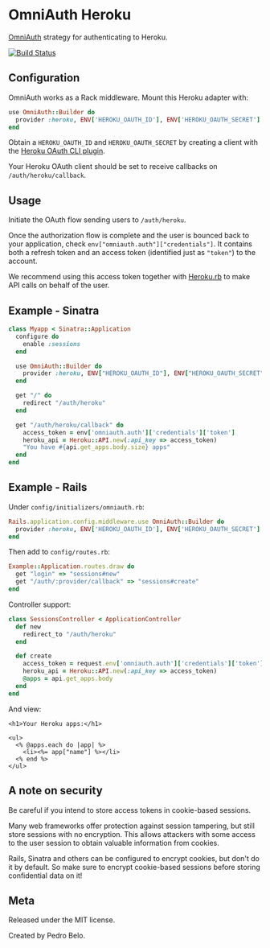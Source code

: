 # OmniAuth Heroku

[OmniAuth](https://github.com/intridea/omniauth) strategy for authenticating to Heroku.

[![Build Status](https://travis-ci.org/heroku/omniauth-heroku.svg?branch=master)](https://travis-ci.org/heroku/omniauth-heroku)

## Configuration

OmniAuth works as a Rack middleware. Mount this Heroku adapter with:

```ruby
use OmniAuth::Builder do
  provider :heroku, ENV['HEROKU_OAUTH_ID'], ENV['HEROKU_OAUTH_SECRET']
end
```

Obtain a `HEROKU_OAUTH_ID` and `HEROKU_OAUTH_SECRET` by creating a client with the [Heroku OAuth CLI plugin](https://github.com/heroku/heroku-oauth).

Your Heroku OAuth client should be set to receive callbacks on `/auth/heroku/callback`.


## Usage

Initiate the OAuth flow sending users to `/auth/heroku`.

Once the authorization flow is complete and the user is bounced back to your application, check `env["omniauth.auth"]["credentials"]`. It contains both a refresh token and an access token (identified just as `"token"`) to the account.

We recommend using this access token together with [Heroku.rb](https://github.com/heroku/heroku.rb) to make API calls on behalf of the user.


## Example - Sinatra

```ruby
class Myapp < Sinatra::Application
  configure do
    enable :sessions
  end

  use OmniAuth::Builder do
    provider :heroku, ENV["HEROKU_OAUTH_ID"], ENV["HEROKU_OAUTH_SECRET"]
  end

  get "/" do
    redirect "/auth/heroku"
  end

  get "/auth/heroku/callback" do
    access_token = env['omniauth.auth']['credentials']['token']
    heroku_api = Heroku::API.new(:api_key => access_token)
    "You have #{api.get_apps.body.size} apps"
  end
end
```

## Example - Rails

Under `config/initializers/omniauth.rb`:

```ruby
Rails.application.config.middleware.use OmniAuth::Builder do
  provider :heroku, ENV['HEROKU_OAUTH_ID'], ENV['HEROKU_OAUTH_SECRET']
end
```

Then add to `config/routes.rb`:

```ruby
Example::Application.routes.draw do
  get "login" => "sessions#new"
  get "/auth/:provider/callback" => "sessions#create"
end
```

Controller support:

```ruby
class SessionsController < ApplicationController
  def new
    redirect_to "/auth/heroku"
  end

  def create
    access_token = request.env['omniauth.auth']['credentials']['token']
    heroku_api = Heroku::API.new(:api_key => access_token)
    @apps = api.get_apps.body
  end
end
```

And view:

```erb
<h1>Your Heroku apps:</h1>

<ul>
  <% @apps.each do |app| %>
    <li><%= app["name"] %></li>
  <% end %>
</ul>
```

## A note on security

Be careful if you intend to store access tokens in cookie-based sessions.

Many web frameworks offer protection against session tampering, but still store sessions with no encryption. This allows attackers with some access to the user session to obtain valuable information from cookies.

Rails, Sinatra and others can be configured to encrypt cookies, but don't do it by default. So make sure to encrypt cookie-based sessions before storing confidential data on it!


## Meta

Released under the MIT license.

Created by Pedro Belo.

